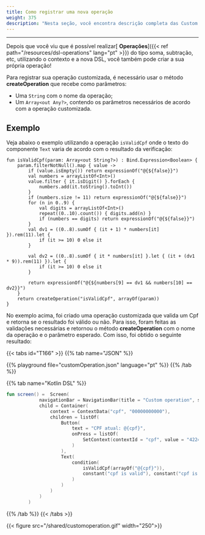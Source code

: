 ```yaml
---
title: Como registrar uma nova operação
weight: 375
description: "Nesta seção, você encontra descrição completa das Custom Operations."
---
```


---

Depois que você viu que é possível realizar[ **Operações**]({{< ref path="/resources/dsl-operations" lang="pt" >}}) do tipo soma, subtração, etc, utilizando o contexto e a nova DSL, você também pode criar a sua própria operação!

Para registrar sua operação customizada, é necessário usar o método **createOperation** que recebe como parâmetros:
- Uma `String` com o nome da operação;
- Um `Array<out Any?>`, contendo os parâmetros necessários de acordo com a operação customizada.

## Exemplo

Veja abaixo o exemplo utilizando a operação `isValidCpf` onde o texto do componente `Text` varia de acordo com o resultado da verificação:


```
fun isValidCpf(param: Array<out String?>) : Bind.Expression<Boolean> {
    param.filterNotNull().map { value ->
        if (value.isEmpty()) return expressionOf("@{${false}}")
        val numbers = arrayListOf<Int>()
        value.filter { it.isDigit() }.forEach {
            numbers.add(it.toString().toInt())
        }
        if (numbers.size != 11) return expressionOf("@{${false}}")
        for (n in 0..9) {
            val digits = arrayListOf<Int>()
            repeat((0..10).count()) { digits.add(n) }
            if (numbers == digits) return expressionOf("@{${false}}")
        }
        val dv1 = ((0..8).sumOf { (it + 1) * numbers[it] }).rem(11).let {
            if (it >= 10) 0 else it
        }

        val dv2 = ((0..8).sumOf { it * numbers[it] }.let { (it + (dv1 * 9)).rem(11) }).let {
            if (it >= 10) 0 else it
        }

        return expressionOf("@{${numbers[9] == dv1 && numbers[10] == dv2}}")
    }
    return createOperation("isValidCpf", arrayOf(param))
}
```

No exemplo acima, foi criado uma operação customizada que valida um Cpf e retorna se o resultado foi válido ou não.
Para isso, foram feitas as validações necessárias e retornou o método **createOperation** com o nome da operação e o parâmetro esperado. Com isso, foi obtido o seguinte resultado:

{{< tabs id="T166" >}}
{{% tab name="JSON" %}}

<!-- json-playground:customOperation.json
{
  "_beagleComponent_" : "beagle:screenComponent",
  "navigationBar" : {
    "title" : "Custom operation",
    "showBackButton" : true
  },
  "child" : {
    "_beagleComponent_" : "beagle:container",
    "children" : [ {
      "_beagleComponent_" : "beagle:button",
      "text" : "CPF atual: @{cpf}",
      "onPress" : [ {
        "_beagleAction_" : "beagle:setContext",
        "contextId" : "cpf",
        "value" : "42249625000"
      } ]
    }, {
      "_beagleComponent_" : "beagle:text",
      "text" : "@{condition(isValidCpf(cpf), 'cpf is valid', 'cpf is not valid')}"
    } ],
    "context" : {
      "id" : "cpf",
      "value" : "00000000000"
    }
  }
}
-->

{{% playground file="customOperation.json" language="pt" %}}
{{% /tab %}}

{{% tab name="Kotlin DSL" %}}

```kotlin
fun screen() =  Screen(
            navigationBar = NavigationBar(title = "Custom operation", showBackButton = true),
            child = Container(
                context = ContextData("cpf", "00000000000"),
                children = listOf(
                    Button(
                        text = "CPF atual: @{cpf}",
                        onPress = listOf(
                            SetContext(contextId = "cpf", value = "42249625000")
                        )
                    ),
                    Text(
                        condition(
                            isValidCpf(arrayOf("@{cpf}")),
                            constant("cpf is valid"), constant("cpf is not valid")
                        )
                    )
                )
            )
        )
```

{{% /tab %}}
{{< /tabs >}}

{{< figure src="/shared/customoperation.gif" width="250">}}
